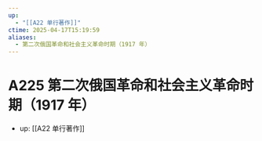 ```yaml
---
up:
  - "[[A22 单行著作]]"
ctime: 2025-04-17T15:19:59
aliases:
  - 第二次俄国革命和社会主义革命时期（1917 年）
---
```


# A225 第二次俄国革命和社会主义革命时期（1917 年）

- up: [[A22 单行著作]]
